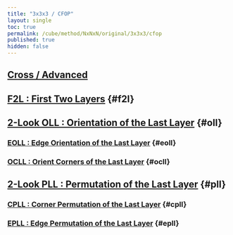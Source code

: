 ```yaml
---
title: "3x3x3 / CFOP"
layout: single
toc: true
permalink: /cube/method/NxNxN/original/3x3x3/cfop
published: true
hidden: false
---
```


<head>
  <base target="_blank">
</head>



## [Cross / Advanced](/cube/method/NxNxN/original/3x3x3/cross/advanced)



## [F2L : First Two Layers](/cube/method/NxNxN/original/3x3x3/f2l) {#f2l}



## [2-Look OLL : Orientation of the Last Layer](/cube/method/NxNxN/original/3x3x3/2_look_oll) {#oll}

### [EOLL : Edge Orientation of the Last Layer](/cube/method/NxNxN/original/3x3x3/2_look_oll/eoll) {#eoll}

### [OCLL : Orient Corners of the Last Layer](/cube/method/NxNxN/original/3x3x3/2_look_oll/ocll) {#ocll}



## [2-Look PLL : Permutation of the Last Layer](/cube/method/NxNxN/original/3x3x3/2_look_pll) {#pll}

### [CPLL : Corner Permutation of the Last Layer](/cube/method/NxNxN/original/3x3x3/2_look_pll/cpll) {#cpll}

### [EPLL : Edge Permutation of the Last Layer](/cube/method/NxNxN/original/3x3x3/2_look_pll/epll) {#epll}
